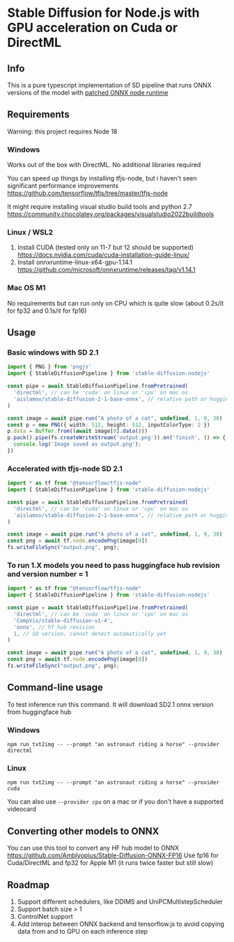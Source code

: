 # Stable Diffusion for Node.js with GPU acceleration on Cuda or DirectML

## Info
This is a pure typescript implementation of SD pipeline that runs ONNX versions of the model with [patched ONNX node runtime](https://github.com/dakenf/onnxruntime-node-gpu)

## Requirements
Warning: this project requires Node 18

### Windows
Works out of the box with DirectML. No additional libraries required

You can speed up things by installing tfjs-node, but i haven't seen significant performance improvements https://github.com/tensorflow/tfjs/tree/master/tfjs-node

It might require installing visual studio build tools and python 2.7 https://community.chocolatey.org/packages/visualstudio2022buildtools

### Linux / WSL2
1. Install CUDA (tested only on 11-7 but 12 should be supported) https://docs.nvidia.com/cuda/cuda-installation-guide-linux/
2. Install onnxruntime-linux-x64-gpu-1.14.1 https://github.com/microsoft/onnxruntime/releases/tag/v1.14.1
### Mac OS M1
No requirements but can run only on CPU which is quite slow (about 0.2s/it for fp32 and 0.1s/it for fp16)

## Usage
### Basic windows with SD 2.1
```typescript
import { PNG } from 'pngjs'
import { StableDiffusionPipeline } from 'stable-diffusion-nodejs'

const pipe = await StableDiffusionPipeline.fromPretrained(
  'directml', // can be 'cuda' on linux or 'cpu' on mac os
  'aislamov/stable-diffusion-2-1-base-onnx', // relative path or huggingface repo with onnx model
)

const image = await pipe.run("A photo of a cat", undefined, 1, 9, 30)
const p = new PNG({ width: 512, height: 512, inputColorType: 2 })
p.data = Buffer.from((await image[0].data()))
p.pack().pipe(fs.createWriteStream('output.png')).on('finish', () => {
  console.log('Image saved as output.png');
})
```

### Accelerated with tfjs-node SD 2.1
```typescript
import * as tf from "@tensorflow/tfjs-node"
import { StableDiffusionPipeline } from 'stable-diffusion-nodejs'

const pipe = await StableDiffusionPipeline.fromPretrained(
  'directml', // can be 'cuda' on linux or 'cpu' on mac os
  'aislamov/stable-diffusion-2-1-base-onnx', // relative path or huggingface repo with onnx model
)

const image = await pipe.run("A photo of a cat", undefined, 1, 9, 30)
const png = await tf.node.encodePng(image[0])
fs.writeFileSync("output.png", png);
```

### To run 1.X models you need to pass huggingface hub revision and version number = 1
```typescript
import * as tf from "@tensorflow/tfjs-node"
import { StableDiffusionPipeline } from 'stable-diffusion-nodejs'

const pipe = await StableDiffusionPipeline.fromPretrained(
  'directml', // can be 'cuda' on linux or 'cpu' on mac os
  'CompVis/stable-diffusion-v1-4',
  'onnx', // hf hub revision
  1, // SD version, cannot detect automatically yet
)

const image = await pipe.run("A photo of a cat", undefined, 1, 9, 30)
const png = await tf.node.encodePng(image[0])
fs.writeFileSync("output.png", png);
```

## Command-line usage
To test inference run this command. It will download SD2.1 onnx version from huggingface hub
### Windows
`npm run txt2img -- --prompt "an astronaut riding a horse" --provider directml`
### Linux
`npm run txt2img -- --prompt "an astronaut riding a horse" --provider cuda`

You can also use `--provider cpu` on a mac or if you don't have a supported videocard

## Converting other models to ONNX
You can use this tool to convert any HF hub model to ONNX https://github.com/Amblyopius/Stable-Diffusion-ONNX-FP16
Use fp16 for Cuda/DirectML and fp32 for Apple M1 (it runs twice faster but still slow)

## Roadmap
1. Support different schedulers, like DDIMS and UniPCMultistepScheduler
2. Support batch size > 1
3. ControlNet support
4. Add interop between ONNX backend and tensorflow.js to avoid copying data from and to GPU on each inference step
